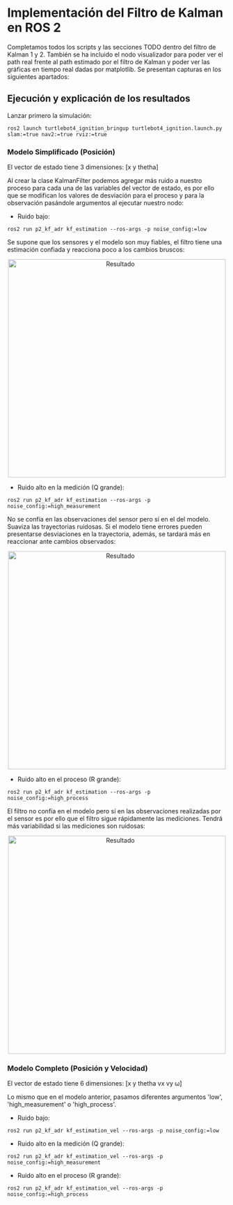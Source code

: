 # Implementación del Filtro de Kalman en ROS 2

Completamos todos los scripts y las secciones TODO dentro del filtro de Kalman 1 y 2. También se ha incluido el nodo visualizador para poder ver el path real frente al path estimado por el filtro de Kalman y poder ver las gráficas en tiempo real dadas por matplotlib. Se presentan capturas en los siguientes apartados:

## Ejecución y explicación de los resultados

Lanzar primero la simulación:
```
ros2 launch turtlebot4_ignition_bringup turtlebot4_ignition.launch.py slam:=true nav2:=true rviz:=true
```
### Modelo Simplificado (Posición)

El vector de estado tiene 3 dimensiones: [x   y   thetha]

Al crear la clase KalmanFilter podemos agregar más ruido a nuestro proceso para cada una de las variables del vector de estado, es por ello que se modifican los valores de desviación para el proceso y para la observación pasándole argumentos al ejecutar nuestro nodo:

- Ruido bajo:
```
ros2 run p2_kf_adr kf_estimation --ros-args -p noise_config:=low
```
Se supone que los sensores y el modelo son muy fiables, el filtro tiene una estimación confiada y reacciona poco a los cambios bruscos:
<div align="center">
  <img src="imgs/puntos_alcanzados.png" alt="Resultado" width="500">
  </div>

- Ruido alto en la medición (Q grande):
```
ros2 run p2_kf_adr kf_estimation --ros-args -p noise_config:=high_measurement
```
No se confía en las observaciones del sensor pero sí en el del modelo. Suaviza las trayectorias ruidosas. Si el modelo tiene errores pueden presentarse desviaciones en la trayectoria, además, se tardará más en reaccionar ante cambios observados:
<div align="center">
  <img src="imgs/puntos_alcanzados.png" alt="Resultado" width="500">
  </div>

- Ruido alto en el proceso (R grande):
```
ros2 run p2_kf_adr kf_estimation --ros-args -p noise_config:=high_process
```
El filtro no confía en el modelo pero sí en las observaciones realizadas por el sensor es por ello que el filtro sigue rápidamente las mediciones. Tendrá más variabilidad si las mediciones son ruidosas:
<div align="center">
  <img src="imgs/puntos_alcanzados.png" alt="Resultado" width="500">
  </div>

### Modelo Completo (Posición y Velocidad)

El vector de estado tiene 6 dimensiones: [x   y   thetha   vx   vy   ω]

Lo mismo que en el modelo anterior, pasamos diferentes argumentos 'low', 'high_measurement' o 'high_process'.

- Ruido bajo:
```
ros2 run p2_kf_adr kf_estimation_vel --ros-args -p noise_config:=low
```

- Ruido alto en la medición (Q grande):
```
ros2 run p2_kf_adr kf_estimation_vel --ros-args -p noise_config:=high_measurement
```

- Ruido alto en el proceso (R grande):
```
ros2 run p2_kf_adr kf_estimation_vel --ros-args -p noise_config:=high_process
```
